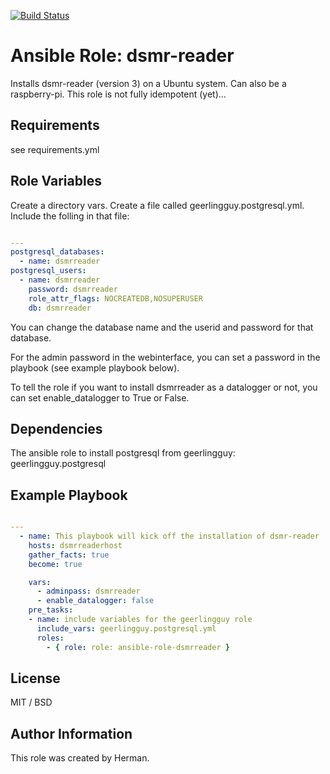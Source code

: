 [![Build Status](https://travis-ci.org/hermanops/ansible-role-dsmrreader.svg?branch=master)](https://travis-ci.org/hermanops/ansible-role-dsmrreader)


Ansible Role: dsmr-reader
=========

Installs dsmr-reader (version 3) on a Ubuntu system. Can also be a raspberry-pi.
This role is not fully idempotent (yet)...

Requirements
------------

see requirements.yml

Role Variables
--------------

Create a directory vars. Create a file called geerlingguy.postgresql.yml.
Include the folling in that file:

```yaml

---
postgresql_databases:
  - name: dsmrreader
postgresql_users:
  - name: dsmrreader
    password: dsmrreader
    role_attr_flags: NOCREATEDB,NOSUPERUSER
    db: dsmrreader

```

You can change the database name and the userid and password for that database.

For the admin password in the webinterface, you can set a password in the playbook (see example playbook below).

To tell the role if you want to install dsmrreader as a datalogger or not, you can set enable_datalogger to True or False. 

Dependencies
------------

The ansible role to install postgresql from geerlingguy: geerlingguy.postgresql

Example Playbook
----------------

```yaml

---
  - name: This playbook will kick off the installation of dsmr-reader
    hosts: dsmrreaderhost
    gather_facts: true
    become: true

    vars:
      - adminpass: dsmrreader
      - enable_datalogger: false
    pre_tasks:
    - name: include variables for the geerlingguy role
      include_vars: geerlingguy.postgresql.yml
      roles:
        - { role: role: ansible-role-dsmrreader }

```

License
-------

MIT / BSD

Author Information
------------------

This role was created by Herman.
